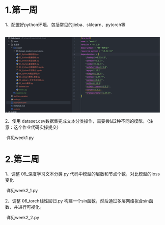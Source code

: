 # 1.第一周

 1、配置好python环境，包括常见的jieba、sklearn、pytorch等

​		![img.png](week1/img.png)

 2、使用 dataset.csv数据集完成文本分类操作，需要尝试2种不同的模型。（注意：这个作业代码实操提交）

​		详见week1.py

# 2.第二周

1、调整 09_深度学习文本分类.py 代码中模型的层数和节点个数，对比模型的loss变化

​		详见week2_1.py

 2、调整 06_torch线性回归.py 构建一个sin函数，然后通过多层网络拟合sin函数，并进行可视化。

​		详见week2_2.py

